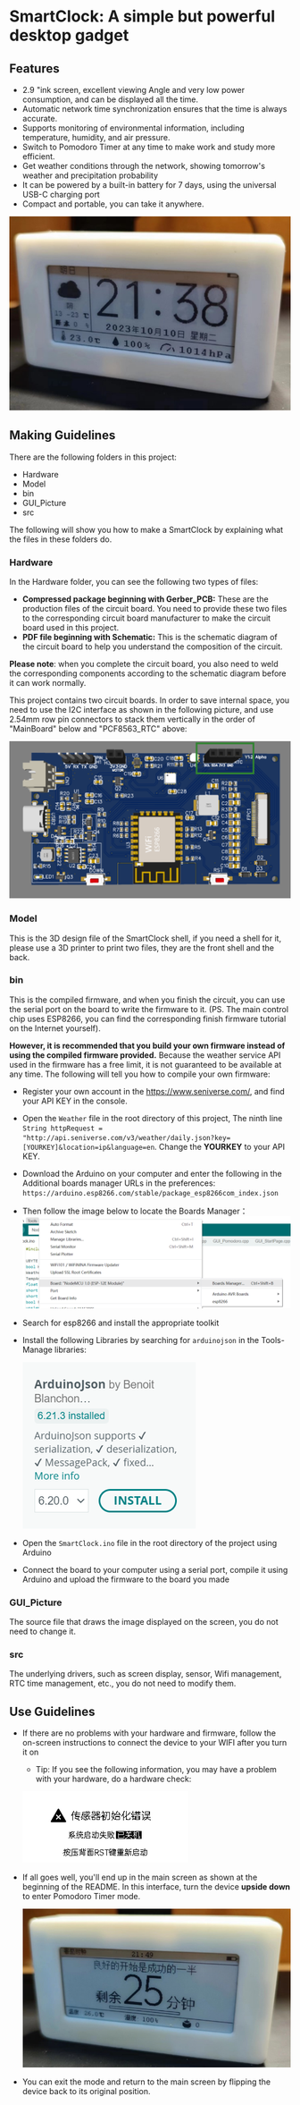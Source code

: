 # SmartClock: A simple but powerful desktop gadget


## Features
- 2.9 "ink screen, excellent viewing Angle and very low power consumption, and can be displayed all the time. 
- Automatic network time synchronization ensures that the time is always accurate. 
- Supports monitoring of environmental information, including temperature, humidity, and air pressure. 
- Switch to Pomodoro Timer at any time to make work and study more efficient. 
- Get weather conditions through the network, showing tomorrow's weather and precipitation probability
- It can be powered by a built-in battery for 7 days, using the universal USB-C charging port 
- Compact and portable, you can take it anywhere. 

![DevicePhoto1](README_img/DevicePhoto1.jpg)

## Making Guidelines 
There are the following folders in this project: 
- Hardware
- Model
- bin
- GUI_Picture
- src 

The following will show you how to make a SmartClock by explaining what the files in these folders do.

### Hardware 
In the Hardware folder, you can see the following two types of files: 
- **Compressed package beginning with Gerber_PCB:** These are the production files of the circuit board. You need to provide these two files to the corresponding circuit board manufacturer to make the circuit board used in this project.
- **PDF file beginning with Schematic:** This is the schematic diagram of the circuit board to help you understand the composition of the circuit. 

**Please note**: when you complete the circuit board, you also need to weld the corresponding components according to the schematic diagram before it can work normally. 

This project contains two circuit boards. In order to save internal space, you need to use the I2C interface as shown in the following picture, and use 2.54mm row pin connectors to stack them vertically in the order of "MainBoard" below and "PCF8563_RTC" above: 

![ConnectPCB](README_img/ConnectPCB.png)


### Model
This is the 3D design file of the SmartClock shell, if you need a shell for it, please use a 3D printer to print two files, they are the front shell and the back. 

### bin
This is the compiled firmware, and when you finish the circuit, you can use the serial port on the board to write the firmware to it. (PS. The main control chip uses ESP8266, you can find the corresponding finish firmware tutorial on the Internet yourself). 

**However, it is recommended that you build your own firmware instead of using the compiled firmware provided.** Because the weather service API used in the firmware has a free limit, it is not guaranteed to be available at any time. The following will tell you how to compile your own firmware: 
- Register your own account in the https://www.seniverse.com/, and find your API KEY in the console. 
- Open the `Weather` file in the root directory of this project, The ninth line `String httpRequest = "http://api.seniverse.com/v3/weather/daily.json?key=[YOURKEY]&location=ip&language=en`. Change the **YOURKEY** to your API KEY. 
- Download the Arduino on your computer and enter the following in the Additional boards manager URLs in the preferences: `https://arduino.esp8266.com/stable/package_esp8266com_index.json`
- Then follow the image below to locate the Boards Manager：
    ![arduino_add_board](README_img/arduino_add_board.png)
- Search for esp8266 and install the appropriate toolkit
- Install the following Libraries by searching for `arduinojson` in the Tools-Manage libraries: 

    ![arduinojson](README_img/arduinojson.png)
- Open the `SmartClock.ino` file in the root directory of the project using Arduino
- Connect the board to your computer using a serial port, compile it using Arduino and upload the firmware to the board you made

### GUI_Picture
The source file that draws the image displayed on the screen, you do not need to change it. 

### src 
The underlying drivers, such as screen display, sensor, Wifi management, RTC time management, etc., you do not need to modify them. 

## Use Guidelines
- If there are no problems with your hardware and firmware, follow the on-screen instructions to connect the device to your WIFI after you turn it on
    - Tip: 
    If you see the following information, you may have a problem with your hardware, do a hardware check: 

    ![InitSensorErr](GUI_Picture/InitSensorErr.bmp)
- If all goes well, you'll end up in the main screen as shown at the beginning of the README. In this interface, turn the device **upside down** to enter Pomodoro Timer mode. 

    ![DevicePhoto2](README_img/DevicePhoto2.jpg) 

- You can exit the mode and return to the main screen by flipping the device back to its original position. 
